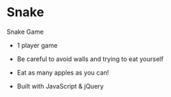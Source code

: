 # Snake
Snake Game

- 1 player game
- Be careful to avoid walls and trying to eat yourself
- Eat as many apples as you can!


- Built with JavaScript & jQuery
